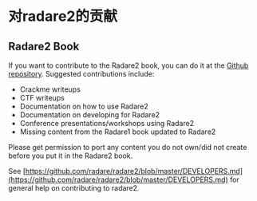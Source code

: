 # 对radare2的贡献

## Radare2 Book

If you want to contribute to the Radare2 book, you can do it at the [Github repository](https://github.com/radare/radare2book). Suggested contributions include:

* Crackme writeups
* CTF writeups
* Documentation on how to use Radare2
* Documentation on developing for Radare2
* Conference presentations/workshops using Radare2
* Missing content from the Radare1 book updated to Radare2

Please get permission to port any content you do not own/did not create before you put it in the Radare2 book.

See [https://github.com/radare/radare2/blob/master/DEVELOPERS.md](https://github.com/radare/radare2/blob/master/DEVELOPERS.md) for general help on contributing to radare2.

